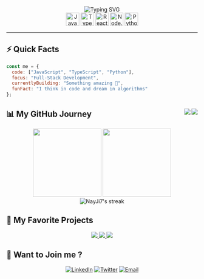 <div align="center">
  <img src="https://readme-typing-svg.herokuapp.com?font=Fira+Code&size=40&duration=3000&pause=1000&color=00D9FF&center=true&vCenter=true&width=500&lines=Hello,+World!;Welcome+in+my+github;Enjoy+your+visit" alt="Typing SVG" />
</div>

<div align="center">
<img src="https://cdn.jsdelivr.net/gh/devicons/devicon/icons/javascript/javascript-original.svg" height="35" alt="JavaScript" />
<img src="https://cdn.jsdelivr.net/gh/devicons/devicon/icons/typescript/typescript-original.svg" height="35" alt="TypeScript" />
<img src="https://cdn.jsdelivr.net/gh/devicons/devicon/icons/react/react-original.svg" height="35" alt="React" />
<img src="https://cdn.jsdelivr.net/gh/devicons/devicon/icons/nodejs/nodejs-original.svg" height="35" alt="Node.js" />
<img src="https://cdn.jsdelivr.net/gh/devicons/devicon/icons/python/python-original.svg" height="35" alt="Python" />
</div>

---

## ⚡ Quick Facts

``` javascript
const me = {
  code: ["JavaScript", "TypeScript", "Python"],
  focus: "Full-Stack Development",
  currentlyBuilding: "Something amazing 🚀",
  funFact: "I think in code and dream in algorithms"
};
```

## 📊 My GitHub Journey <img src="https://img.shields.io/github/followers/NayJi7?style=flat-square&logo=github&color=00D9FF&label=Followers" align="right"/> <img src="https://komarev.com/ghpvc/?username=NayJi7&color=00D9FF&style=flat-square&label=Profile+Views" align="right"/>
<div align="center">

  <!-- Using different endpoints to avoid rate limits -->
  <img height="180em" src="https://github-readme-stats-sigma-five.vercel.app/api?username=NayJi7&show_icons=true&theme=tokyonight&include_all_commits=true&count_private=true&hide_border=true&cache_seconds=86400"/>
  <img height="180em" src="https://github-readme-stats-sigma-five.vercel.app/api/top-langs/?username=NayJi7&layout=compact&theme=tokyonight&hide_border=true&langs_count=6&cache_seconds=86400"/>

</div>
<div align="center">
  <img src="https://streak-stats.demolab.com/?user=NayJi7&theme=tokyonight&hide_border=true" alt="NayJi7's streak"/>
</div>

## 🎯 My Favorite Projects 
<div align="center">
  <a href="https://github.com/NayJi7/SecureSync">
    <img src="https://github-readme-stats-sigma-five.vercel.app/api/pin/?username=NayJi7&repo=SecureSync&theme=tokyonight&hide_border=true&cache_seconds=86400" />
  </a>
  <a href="https://github.com/NayJi7/c-pokemon">
    <img src="https://github-readme-stats-sigma-five.vercel.app/api/pin/?username=NayJi7&repo=c-pokemon&theme=tokyonight&hide_border=true&cache_seconds=86400" />
  </a>
  <a href="https://github.com/NayJi7/CyCalendar">
    <img src="https://github-readme-stats-sigma-five.vercel.app/api/pin/?username=NayJi7&repo=CyCalendar&theme=tokyonight&hide_border=true&cache_seconds=86400" />
  </a>
</div>

## 🤝 Want to Join me ?
<div align="center">
  
[![LinkedIn](https://img.shields.io/badge/LinkedIn-0077B5?style=for-the-badge&logo=linkedin&logoColor=white)](https://linkedin.com/in/yourprofile)
[![Twitter](https://img.shields.io/badge/Twitter-1DA1F2?style=for-the-badge&logo=twitter&logoColor=white)](https://twitter.com/yourhandle)
[![Email](https://img.shields.io/badge/Email-D14836?style=for-the-badge&logo=gmail&logoColor=white)](mailto:your.email@example.com)

</div>
